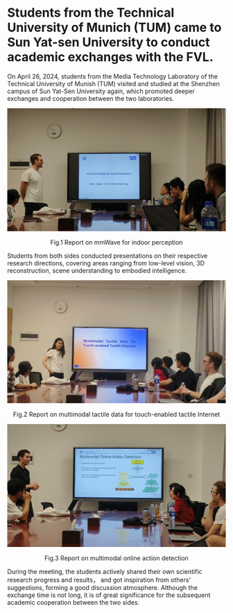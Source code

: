 # Students from the Technical University of Munich (TUM) came to Sun Yat-sen University to conduct academic exchanges with the FVL.

On April 26, 2024, students from the Media Technology Laboratory of the Technical University of Munish (TUM) visited and studied at the Shenzhen campus of Sun Yat-Sen University again, which promoted deeper exchanges and cooperation between the two laboratories.

![photo](https://github.com/FVL2020/fvl.github.com/blob/master/news_photos/tum1.png)

<p align="center">Fig.1 Report on mmWave for indoor perception</p>

Students from both sides conducted presentations on their respective research directions, covering areas ranging from low-level vision, 3D reconstruction, scene understanding to embodied intelligence.

![photo](https://github.com/FVL2020/fvl.github.com/blob/master/news_photos/tum2.png)

<p align="center">Fig.2 Report on multimodal tactile data for touch-enabled tactile Internet</p>

![photo](https://github.com/FVL2020/fvl.github.com/blob/master/news_photos/tum3.png)

<p align="center">Fig.3 Report on multimodal online action detection</p>

During the meeting, the students actively shared their own scientific research progress and results， and got inspiration from others' suggestions, forming a good discussion atmosphere. Although the exchange time is not long, it is of great significance for the subsequent academic cooperation between the two sides.
